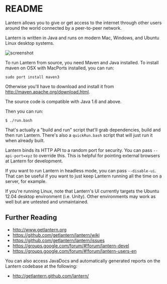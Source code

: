 README
======

Lantern allows you to give or get access to the internet through other users
around the world connected by a peer-to-peer network.

Lantern is written in Java and runs on modern Mac, Windows, and Ubuntu Linux
desktop systems.

![screenshot](https://www.getlantern.org/static/img/dl-mac_setup.png)

To run Lantern from source, you need Maven and Java installed. To install maven on OSX with MacPorts installed, you can run:

```
sudo port install maven3
```

Otherwise you'll have to download and install it from http://maven.apache.org/download.html.

The source code is compatible with Java 1.6 and above.

Then you can run:

```
$ ./run.bash
```

That's actually a "build and run" script that'll grab dependencies, build and
then run Lantern. There's also a `quickRun.bash` script that will just run it
when already built.

Lantern binds its HTTP API to a random port for security. You can pass
`--api-port=xyz` to override this. This is helpful for pointing external
browsers at Lantern for development.

If you want to run Lantern in headless mode, you can pass `--disable-ui`. That
can be useful if you want to just keep Lantern running all the time on a
server, for example.

If you're running Linux, note that Lantern's UI currently targets the
Ubuntu 12.04 desktop environment (i.e. Unity). Other environments may work as
well but are untested and unmaintained.


Further Reading
---------------

* http://www.getlantern.org
* https://github.com/getlantern/lantern/wiki
* https://github.com/getlantern/lantern/issues
* https://groups.google.com/forum/#!forum/lantern-devel
* https://groups.google.com/forum/#!forum/lantern-users-en

You can also access JavaDocs and automatically generated reports on the Lantern 
codebase at the following:

* http://getlantern.github.com/lantern/
